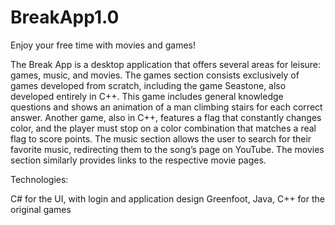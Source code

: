 # BreakApp1.0
Enjoy your free time with movies and games!

The Break App is a desktop application that offers several areas for leisure: games, music, and movies. The games section consists exclusively of games developed from scratch, including the game Seastone, also developed entirely in C++. This game includes general knowledge questions and shows an animation of a man climbing stairs for each correct answer. Another game, also in C++, features a flag that constantly changes color, and the player must stop on a color combination that matches a real flag to score points. The music section allows the user to search for their favorite music, redirecting them to the song’s page on YouTube. The movies section similarly provides links to the respective movie pages.

Technologies:

C# for the UI, with login and application design
Greenfoot, Java, C++ for the original games
